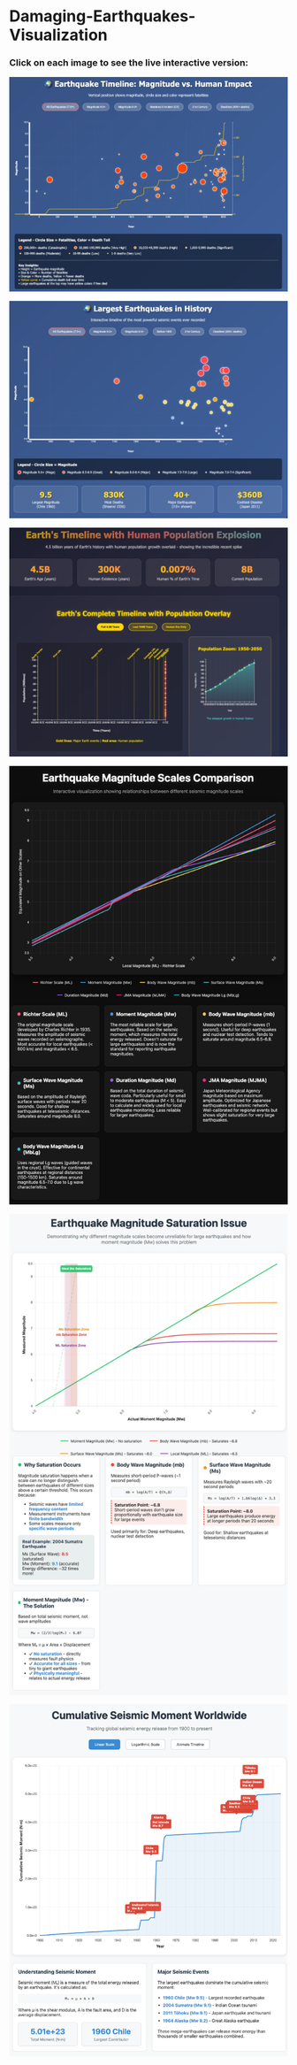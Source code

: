 # Damaging-Earthquakes-Visualization

### Click on each image to see the live interactive version:

[![Interactive Figure Preview](static-death.png)](https://smousavi05.github.io/Damaging-Earthquakes-Visualization/earthquake_timeline_visualization-death.html)

[![Interactive Figure Preview](static.png)](https://smousavi05.github.io/Damaging-Earthquakes-Visualization/earthquake_timeline_visualization.html)

[![Interactive Figure Preview](static-pop.png)](https://smousavi05.github.io/Damaging-Earthquakes-Visualization/earth_human_timeline_1.html)

[![Interactive Figure Preview](statitic-mag-relation.png)](https://smousavi05.github.io/Damaging-Earthquakes-Visualization/earthquake-magnitude-scale_2.html)

[![Interactive Figure Preview](magnitude-saturation.png)](https://smousavi05.github.io/Damaging-Earthquakes-Visualization/magnitude-saturation-chart.html)

[![Interactive Figure Preview](cumulative-moment.png)](https://smousavi05.github.io/Damaging-Earthquakes-Visualization/cumulative-seismic-moment.html)

